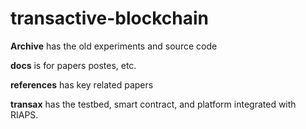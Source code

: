 # transactive-blockchain

**Archive** has the old experiments and source code

**docs** is for papers postes, etc. 

**references** has key related papers

**transax** has the testbed, smart contract, and platform integrated with RIAPS. 
